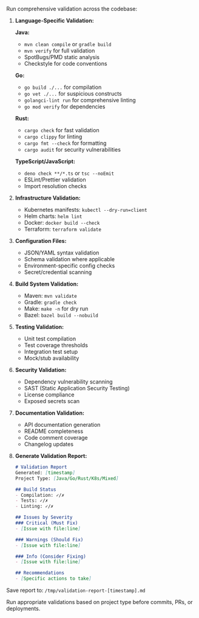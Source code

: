 Run comprehensive validation across the codebase:

1. **Language-Specific Validation:**

   **Java:**
   - `mvn clean compile` or `gradle build`
   - `mvn verify` for full validation
   - SpotBugs/PMD static analysis
   - Checkstyle for code conventions
   
   **Go:**
   - `go build ./...` for compilation
   - `go vet ./...` for suspicious constructs
   - `golangci-lint run` for comprehensive linting
   - `go mod verify` for dependencies
   
   **Rust:**
   - `cargo check` for fast validation
   - `cargo clippy` for linting
   - `cargo fmt --check` for formatting
   - `cargo audit` for security vulnerabilities
   
   **TypeScript/JavaScript:**
   - `deno check **/*.ts` or `tsc --noEmit`
   - ESLint/Prettier validation
   - Import resolution checks

2. **Infrastructure Validation:**
   - Kubernetes manifests: `kubectl --dry-run=client`
   - Helm charts: `helm lint`
   - Docker: `docker build --check`
   - Terraform: `terraform validate`

3. **Configuration Files:**
   - JSON/YAML syntax validation
   - Schema validation where applicable
   - Environment-specific config checks
   - Secret/credential scanning

4. **Build System Validation:**
   - Maven: `mvn validate`
   - Gradle: `gradle check`
   - Make: `make -n` for dry run
   - Bazel: `bazel build --nobuild`

5. **Testing Validation:**
   - Unit test compilation
   - Test coverage thresholds
   - Integration test setup
   - Mock/stub availability

6. **Security Validation:**
   - Dependency vulnerability scanning
   - SAST (Static Application Security Testing)
   - License compliance
   - Exposed secrets scan

7. **Documentation Validation:**
   - API documentation generation
   - README completeness
   - Code comment coverage
   - Changelog updates

8. **Generate Validation Report:**
   ```markdown
   # Validation Report
   Generated: [timestamp]
   Project Type: [Java/Go/Rust/K8s/Mixed]
   
   ## Build Status
   - Compilation: ✓/✗
   - Tests: ✓/✗
   - Linting: ✓/✗
   
   ## Issues by Severity
   ### Critical (Must Fix)
   - [Issue with file:line]
   
   ### Warnings (Should Fix)
   - [Issue with file:line]
   
   ### Info (Consider Fixing)
   - [Issue with file:line]
   
   ## Recommendations
   - [Specific actions to take]
   ```

Save report to: `/tmp/validation-report-[timestamp].md`

Run appropriate validations based on project type before commits, PRs, or deployments.